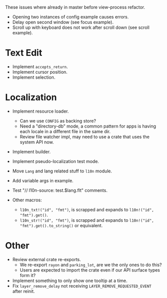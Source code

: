 These issues where already in master before view-process refactor.
* Opening two instances of config example causes errors.
* Delay open second window (see focus example).
* Scroll up with keyboard does not work after scroll down (see scroll example).

# Text Edit

* Implement `accepts_return`.
* Implement cursor position.
* Implement selection.

# Localization

* Implement resource loader.
    - Can we use `CONFIG` as backing store?
    - Need a "directory-db" mode, a common pattern for apps is having each locale in a different file in the same dir.
    - Review file watcher impl, may need to use a crate that uses the system API now.
* Implement builder.
* Implement pseudo-localization test mode.
* Move `Lang` and lang related stuff to `l10n` module.
* Add variable args in example.
* Test "// l10n-source: test.$lang.flt" comments.

* Other macros:
    - `l10n_txt!("id", "fmt")`, is scrapped and expands to `l10n!("id", "fmt").get()`.
    - `l10n_str!("id", "fmt")`, is scrapped and expands to `l10n!("id", "fmt").get().to_string()` or equivalent.

# Other

* Review external crate re-exports.
    - We re-export `rayon` and `parking_lot`, are we the only ones to do this?
    - Users are expected to import the crate even if our API surface types form it?
* Implement something to only show one tooltip at a time.
* Fix `layer_remove_delay` not receiving `LAYER_REMOVE_REQUESTED_EVENT` after reinit.